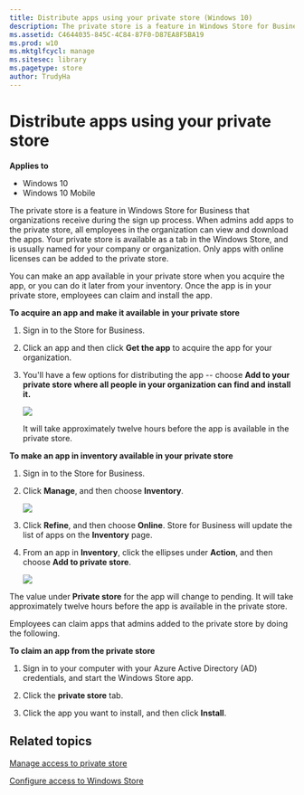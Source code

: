 ```yaml
---
title: Distribute apps using your private store (Windows 10)
description: The private store is a feature in Windows Store for Business that organizations receive during the sign up process.
ms.assetid: C4644035-845C-4C84-87F0-D87EA8F5BA19
ms.prod: w10
ms.mktglfcycl: manage
ms.sitesec: library
ms.pagetype: store
author: TrudyHa
---
```


# Distribute apps using your private store


**Applies to**

-   Windows 10
-   Windows 10 Mobile

The private store is a feature in Windows Store for Business that organizations receive during the sign up process. When admins add apps to the private store, all employees in the organization can view and download the apps. Your private store is available as a tab in the Windows Store, and is usually named for your company or organization. Only apps with online licenses can be added to the private store.

You can make an app available in your private store when you acquire the app, or you can do it later from your inventory. Once the app is in your private store, employees can claim and install the app.

**To acquire an app and make it available in your private store**

1.  Sign in to the Store for Business.

2.  Click an app and then click **Get the app** to acquire the app for your organization.

3.  You'll have a few options for distributing the app -- choose **Add to your private store where all people in your organization can find and install it.**

    ![](images/wsfb-distribute.png)

    It will take approximately twelve hours before the app is available in the private store.

**To make an app in inventory available in your private store**

1.  Sign in to the Store for Business.

2.  Click **Manage**, and then choose **Inventory**.

    ![](images/wsfb-manageinventory.png)

3.  Click **Refine**, and then choose **Online**. Store for Business will update the list of apps on the **Inventory** page.

4.  From an app in **Inventory**, click the ellipses under **Action**, and then choose **Add to private store**.

    ![](images/wsfb-inventoryaddprivatestore.png)

The value under **Private store** for the app will change to pending. It will take approximately twelve hours before the app is available in the private store.

Employees can claim apps that admins added to the private store by doing the following.

**To claim an app from the private store**

1.  Sign in to your computer with your Azure Active Directory (AD) credentials, and start the Windows Store app.

2.  Click the **private store** tab.

3.  Click the app you want to install, and then click **Install**.

## Related topics


[Manage access to private store](manage-access-to-private-store.md)

[Configure access to Windows Store](stop-employees-from-using-the-windows-store.md)

 

 





